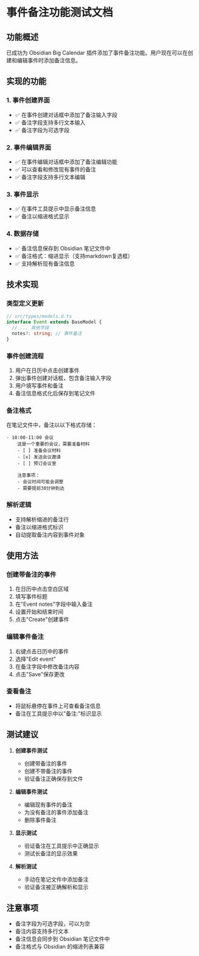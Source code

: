 # 事件备注功能测试文档

## 功能概述

已成功为 Obsidian Big Calendar 插件添加了事件备注功能。用户现在可以在创建和编辑事件时添加备注信息。

## 实现的功能

### 1. 事件创建界面
- ✅ 在事件创建对话框中添加了备注输入字段
- ✅ 备注字段支持多行文本输入
- ✅ 备注字段为可选字段

### 2. 事件编辑界面
- ✅ 在事件编辑对话框中添加了备注编辑功能
- ✅ 可以查看和修改现有事件的备注
- ✅ 备注字段支持多行文本编辑

### 3. 事件显示
- ✅ 在事件工具提示中显示备注信息
- ✅ 备注以缩进格式显示

### 4. 数据存储
- ✅ 备注信息保存到 Obsidian 笔记文件中
- ✅ 备注格式：缩进显示（支持markdown复选框）
- ✅ 支持解析现有备注信息

## 技术实现

### 类型定义更新
```typescript
// src/types/models.d.ts
interface Event extends BaseModel {
  // ... 其他字段
  notes?: string; // 事件备注
}
```

### 事件创建流程
1. 用户在日历中点击创建事件
2. 弹出事件创建对话框，包含备注输入字段
3. 用户填写事件和备注
4. 备注信息格式化后保存到笔记文件

### 备注格式
在笔记文件中，备注以以下格式存储：
```
- 10:00-11:00 会议
	这是一个重要的会议，需要准备材料
	- [ ] 准备会议材料
	- [x] 发送会议邀请
	- [ ] 预订会议室
	
	注意事项：
	- 会议时间可能会调整
	- 需要提前30分钟到达
```

### 解析逻辑
- 支持解析缩进的备注行
- 备注以缩进格式标识
- 自动提取备注内容到事件对象

## 使用方法

### 创建带备注的事件
1. 在日历中点击空白区域
2. 填写事件标题
3. 在"Event notes"字段中输入备注
4. 设置开始和结束时间
5. 点击"Create"创建事件

### 编辑事件备注
1. 右键点击日历中的事件
2. 选择"Edit event"
3. 在备注字段中修改备注内容
4. 点击"Save"保存更改

### 查看备注
- 将鼠标悬停在事件上可查看备注信息
- 备注在工具提示中以"备注:"标识显示

## 测试建议

1. **创建事件测试**
   - 创建带备注的事件
   - 创建不带备注的事件
   - 验证备注正确保存到文件

2. **编辑事件测试**
   - 编辑现有事件的备注
   - 为没有备注的事件添加备注
   - 删除事件备注

3. **显示测试**
   - 验证备注在工具提示中正确显示
   - 测试长备注的显示效果

4. **解析测试**
   - 手动在笔记文件中添加备注
   - 验证备注被正确解析和显示

## 注意事项

- 备注字段为可选字段，可以为空
- 备注内容支持多行文本
- 备注信息会同步到 Obsidian 笔记文件中
- 备注格式与 Obsidian 的缩进列表兼容
